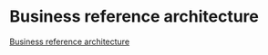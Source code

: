# Business reference architecture

[Business reference architecture](../../business-reference-architecture/1.business-reference-architecture.yml)